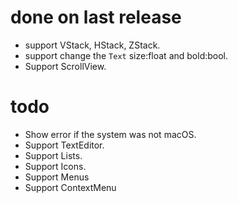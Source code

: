 # done on last release
- support VStack, HStack, ZStack.
- support change the `Text` size:float and bold:bool.
- Support ScrollView.

# todo
- Show error if the system was not macOS.
- Support TextEditor.
- Support Lists.
- Support Icons.
- Support Menus
- Support ContextMenu